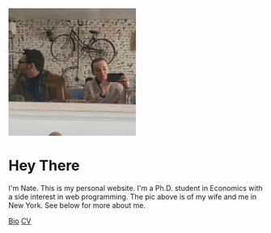 <div class="px-4 py-3 text-center">
    <img class="d-block mx-auto mb-4 rounded border border-2 border-primary" src="assets/images/hero.jpeg" alt="" width="50%" style="max-width:450px">
    <h1 class="display-5 fw-bold">Hey There</h1>
    <div class="col-lg-9 mx-auto">
      <p class="lead mb-4">I'm Nate. This is my personal website. I'm a Ph.D. student in Economics with a side interest in web programming. The pic above is of my wife and me in New York. See below for more about me.</p>
      <div class="d-grid gap-2 d-sm-flex justify-content-sm-center">
        <a href="about" type="button" class="btn btn-primary btn-lg px-4 gap-3">Bio</a>
        <a href="cv" type="button" class="btn btn-outline-secondary btn-lg px-4">CV</a>
      </div>
    </div>
  </div>